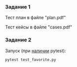 
### Задание 1
Тест план в файле "plan.pdf"

Тест кейсы в файле "cases.pdf"

### Задание 2

Запуск (при [наличии](https://pytest-docs-ru.readthedocs.io/ru/latest/getting-started.html) pytest):

`pytest test_favorite.py`



